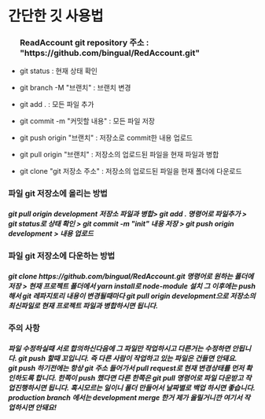 <h1>간단한 깃 사용법</h1>
<ul>
    <h3>ReadAccount git repository 주소 : "https://github.com/bingual/RedAccount.git"</h3>
    <li>
        <p>git status : 현재 상태 확인</p>
    </li>
    <li>
        <p>git branch -M "브랜치" : 브랜치 변경</p>
    </li>
    <li>
        <p>git add . : 모든 파일 추가</p>
    </li>
    <li>
        <p>git commit -m "커밋할 내용" : 모든 파일 저장</p>
    </li>
    <li>
        <p>git push origin "브랜치" : 저장소로 commit한 내용 업로드</p>
    </li>
    <li>
        <p>git pull origin "브랜치" : 저장소의 업로드된 파일을 현재 파일과 병합</p>
    </li>
    <li>
        <p>git clone "git 저장소 주소" : 저장소의 업로드된 파일을 현재 폴더에 다운로드</p>
    </li>
</ul>
<h3>파일 git 저장소에 올리는 방법</h3>
<h5>git pull origin development 저장소 파일과 병합> git add . 명령어로 파일추가 > git status로 상태 확인 > git commit -m "init" 내용 저장 > git
    push
    origin development > 내용 업로드<br />
</h5>
<h3>파일 git 저장소에 다운하는 방법</h3>
<h5>git clone https://github.com/bingual/RedAccount.git 명령어로 원하는 폴더에 저장 > 현재 프로젝트 폴더에서 yarn install로 node-module
    설치 그 이후에는 push해서 git 레파지토리 내용이 변경될때마다 git pull origin development으로 저장소의 최신파일로 현재 프로젝트 파일과 병합하시면 됩니다.
</h5>

<h3>주의 사항</h3>
<h5>파일 수정하실때 서로 합의하신다음에 그 파일만 작업하시고 다른거는 수정하면 안됩니다. git push 할때 꼬입니다. 즉 다른 사람이 작업하고 있는 파일은 건들면 안돼요.<br />
    git push 하기전에는 항상 git 주소 들어가서 pull request로 현재 변경상태를 먼저 확인하도록 합니다. 한쪽이 push 했다면 다른 한쪽은 git pull 명령어로 파일 다운받고 작업진행하시면
    됩니다. 혹시모르는 일이니 폴더 만들어서 날짜별로 백업 하시면 좋습니다.<br /> production branch 에서는 development merge 한거 제가 올릴거니깐 여기서 작업하시면 안돼요!
</h5>
<h5></h5>